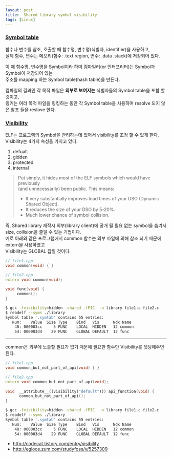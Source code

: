 ```yaml
---
layout: post
title:  Shared library symbol visibility
tags: [Linux]
---
```


### [Symbol table][1]  
함수나 변수를 참조, 호출할 때 함수명, 변수명(식별자, identifier)을 사용하고,  
실제 함수, 변수는 메모리(함수: .text region, 변수: .data .stack)에 저장되어 있다.  

이 때 함수명, 변수명을 Symbol이라 하며 컴파일러(or 인터프리터)는 Symbol과 Symbol이 저장되어 있는  
주소를 mapping 하는 Symbol table(hash table)을 만든다.  

컴파일의 결과인 각 목적 파일은 **외부로 보여지는** 식별자들의 Symbol table을 포함 할 것이고,  
링커는 여러 목적 파일을 링킹하는 동안 각 Symbol table을 사용하여 resolve 되지 않은 참조 들을 reslove 한다.

### [Visibility][2]
ELF는 프로그램의 Symbol을 관리하는데 있어서 visibility를 조정 할 수 있게 한다.  
Visibility는 4가지 속성을 가지고 있다.
1. defualt
2. gidden
3. protected
4. internal

> Put simply, it hides most of the ELF symbols which would have previously  
> (and unnecessarily) been public. This means:  
>
> - It very substantially improves load times of your DSO (Dynamic Shared Object).  
> - It reduces the size of your DSO by 5-20%.  
> - Much lower chance of symbol collision.  

즉, Shared library 제작시 외부(library client)에 공개 될 필요 없는 symbol을 숨겨서 size, collision을 줄일 수 있는 기법이다.  
예로 아래와 같은 프로그램에서 common 함수는 외부 파일에 의해 참조 되기 때문에 extern을 사용하였고  
Visibility는 GLOBAL 잡힐 것이다. 

```cpp
// file1.cpp
void common(void) { }  

// file2.cpp
extern void common(void);  
  
void func(void) {  
     common();  
}  
```
```sh
$ gcc -fvisibility=hidden -shared -fPIC  -o library file1.c file2.c
$ readelf --syms ./library
Symbol table '.symtab' contains 55 entries:
   Num:    Value  Size Type    Bind   Vis      Ndx Name
    48: 000003cc     5 FUNC    LOCAL  HIDDEN   12 common
    54: 000003d4    29 FUNC    GLOBAL DEFAULT  12 func
```
---  
common은 외부에 노출할 필요가 없기 때문에 필요한 함수만 Visibility를 셋팅해주면 된다.

```cpp
// file1.cpp
void common_but_not_part_of_api(void) { }  

// file2.cpp
extern void common_but_not_part_of_api(void);  
  
void  __attribute__((visibility("default"))) api_function(void) {  
      common_but_not_part_of_api();  
}
```
```sh
$ gcc -fvisibility=hidden -shared -fPIC  -o library file1.c file2.c
$ readelf --syms ./library
Symbol table '.symtab' contains 55 entries:
   Num:    Value  Size Type    Bind   Vis      Ndx Name
    48: 000003cc     5 FUNC    LOCAL  HIDDEN   12 common
    54: 000003d4    29 FUNC    GLOBAL DEFAULT  12 func
```

- http://codecat.tistory.com/entry/visibility
- http://egloos.zum.com/studyfoss/v/5257309

[1]:https://ko.wikipedia.org/wiki/%EC%8B%AC%EB%B3%BC_%ED%85%8C%EC%9D%B4%EB%B8%94  
[2]:https://gcc.gnu.org/wiki/Visibility
